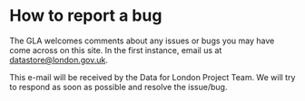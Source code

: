 # How to report a bug

The GLA welcomes comments about any issues or bugs you may have come across on this site. In the first instance, email us at [datastore@london.gov.uk](mailto:datastore@london.gov.uk).

This e-mail will be received by the Data for London Project Team. We will try to respond as soon as possible and resolve the issue/bug.
